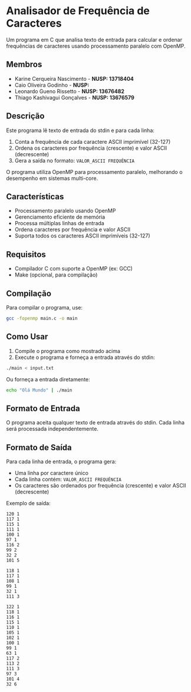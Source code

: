 # Analisador de Frequência de Caracteres

Um programa em C que analisa texto de entrada para calcular e ordenar frequências de caracteres usando processamento paralelo com OpenMP.

## Membros

- Karine Cerqueira Nascimento - **NUSP: 13718404**
- Caio Oliveira Godinho - **NUSP:**
- Leonardo Gueno Rissetto - **NUSP: 13676482**
- Thiago Kashivagui Gonçalves - **NUSP: 13676579**

## Descrição

Este programa lê texto de entrada do stdin e para cada linha:
1. Conta a frequência de cada caractere ASCII imprimível (32-127)
2. Ordena os caracteres por frequência (crescente) e valor ASCII (decrescente)
3. Gera a saída no formato: `VALOR_ASCII FREQUÊNCIA`

O programa utiliza OpenMP para processamento paralelo, melhorando o desempenho em sistemas multi-core.

## Características

- Processamento paralelo usando OpenMP
- Gerenciamento eficiente de memória
- Processa múltiplas linhas de entrada
- Ordena caracteres por frequência e valor ASCII
- Suporta todos os caracteres ASCII imprimíveis (32-127)

## Requisitos

- Compilador C com suporte a OpenMP (ex: GCC)
- Make (opcional, para compilação)

## Compilação

Para compilar o programa, use:

```bash
gcc -fopenmp main.c -o main
```

## Como Usar

1. Compile o programa como mostrado acima
2. Execute o programa e forneça a entrada através do stdin:

```bash
./main < input.txt
```

Ou forneça a entrada diretamente:

```bash
echo "Olá Mundo" | ./main
```

## Formato de Entrada

O programa aceita qualquer texto de entrada através do stdin. Cada linha será processada independentemente.

## Formato de Saída

Para cada linha de entrada, o programa gera:
- Uma linha por caractere único
- Cada linha contém: `VALOR_ASCII FREQUÊNCIA`
- Os caracteres são ordenados por frequência (crescente) e valor ASCII (decrescente)

Exemplo de saída:
```
120 1
117 1
115 1
111 1
100 1
97 1
116 2
99 2
32 2
101 5

118 1
117 1
108 1
99 1
32 1
111 3

122 1
118 1
116 1
115 1
110 1
105 1
102 1
100 1
99 1
63 1
117 2
113 2
111 3
97 3
101 4
32 6
```
